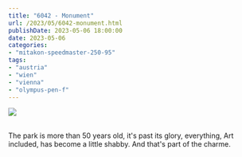 ```yaml
---
title: "6042 - Monument"
url: /2023/05/6042-monument.html
publishDate: 2023-05-06 18:00:00
date: 2023-05-06
categories:
- "mitakon-speedmaster-250-95"
tags:
- "austria"
- "wien"
- "vienna"
- "olympus-pen-f"
---
```

<div class="container">
<div class="center"><a target="_blank" href="https://d25zfm9zpd7gm5.cloudfront.net/1200x1200/2020/20200106_162932_lr.jpg"><img class="webfeedsFeaturedVisual" src="https://d25zfm9zpd7gm5.cloudfront.net/0600x0600/2020/20200106_162932_lr.jpg" /></a></div>
</div>
<br />

The park is more than 50 years old, it's past its glory,
everything, Art included, has become a little shabby. And
that's part of the charme.

